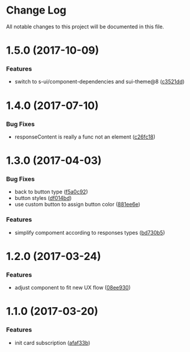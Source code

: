 # Change Log

All notable changes to this project will be documented in this file.

<a name="1.5.0"></a>
# 1.5.0 (2017-10-09)


### Features

* switch to s-ui/component-dependencies and sui-theme@8 ([c3521dd](https://github.com/SUI-Components/sui-components/commit/c3521dd))



<a name="1.4.0"></a>
# 1.4.0 (2017-07-10)


### Bug Fixes

* responseContent is really a func not an element ([c26fc18](https://github.com/SUI-Components/sui-components/commit/c26fc18))



<a name="1.3.0"></a>
# 1.3.0 (2017-04-03)


### Bug Fixes

* back to button type ([f5a0c92](https://github.com/SUI-Components/sui-components/commit/f5a0c92))
* button styles ([df014bd](https://github.com/SUI-Components/sui-components/commit/df014bd))
* use custom button to assign button color ([881ee6e](https://github.com/SUI-Components/sui-components/commit/881ee6e))


### Features

* simplify compoment according to responses types ([bd730b5](https://github.com/SUI-Components/sui-components/commit/bd730b5))



<a name="1.2.0"></a>
# 1.2.0 (2017-03-24)


### Features

* adjust component to fit new UX flow ([08ee930](https://github.com/SUI-Components/sui-components/commit/08ee930))



<a name="1.1.0"></a>
# 1.1.0 (2017-03-20)


### Features

* init card subscription ([afaf33b](https://github.com/SUI-Components/sui-components/commit/afaf33b))



